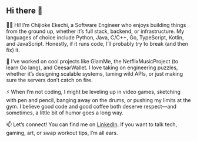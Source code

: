 ## Hi there 👋

<!--
**chijiokekechi/chijiokekechi** is a ✨ _special_ ✨ repository because its `README.md` (this file) appears on your GitHub profile.

Here are some ideas to get you started:

- 🔭 I’m currently working on ...
- 🌱 I’m currently learning ...
- 👯 I’m looking to collaborate on ...
- 🤔 I’m looking for help with ...
- 💬 Ask me about ...
- 📫 How to reach me: ...
- 😄 Pronouns: ...
- ⚡ Fun fact: ...
-->

👋🏾 Hi! I’m Chijioke Ekechi, a Software Engineer who enjoys building things from the ground up, whether it’s full stack, backend, or infrastructure. My languages of choice include Python, Java, C/C++, Go, TypeScript, Kotlin, and JavaScript. Honestly, if it runs code, I’ll probably try to break (and then fix) it.

🔭 I’ve worked on cool projects like GlamMe, the NetflixMusicProject (to learn Go lang), and CeesarWallet. I love taking on engineering puzzles, whether it’s designing scalable systems, taming wild APIs, or just making sure the servers don’t catch on fire.

⚡ When I’m not coding, I might be leveling up in video games, sketching with pen and pencil, banging away on the drums, or pushing my limits at the gym. I believe good code and good coffee both deserve respect—and sometimes, a little bit of humor goes a long way.

📫 Let’s connect! You can find me on [LinkedIn](https://www.linkedin.com/in/chijioke-ekechi). If you want to talk tech, gaming, art, or swap workout tips, I’m all ears.
